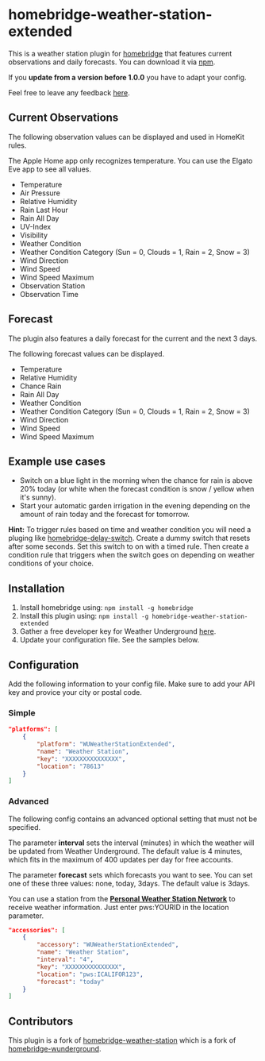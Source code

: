 # homebridge-weather-station-extended

This is a weather station plugin for [homebridge](https://github.com/nfarina/homebridge) that features current observations and daily forecasts. You can download it via [npm](https://www.npmjs.com/package/homebridge-weather-station-extended).

If you **update from a version before 1.0.0** you have to adapt your config.

Feel free to leave any feedback [here](https://github.com/naofireblade/homebridge-weather-station-extended/issues).

## Current Observations

The following observation values can be displayed and used in HomeKit rules.

The Apple Home app only recognizes temperature. You can use the Elgato Eve app to see all values.

- Temperature
- Air Pressure
- Relative Humidity
- Rain Last Hour
- Rain All Day
- UV-Index
- Visibility
- Weather Condition
- Weather Condition Category (Sun = 0, Clouds = 1, Rain = 2, Snow = 3)
- Wind Direction
- Wind Speed
- Wind Speed Maximum
- Observation Station
- Observation Time

## Forecast

The plugin also features a daily forecast for the current and the next 3 days.

The following forecast values can be displayed.

- Temperature
- Relative Humidity
- Chance Rain
- Rain All Day
- Weather Condition
- Weather Condition Category (Sun = 0, Clouds = 1, Rain = 2, Snow = 3)
- Wind Direction
- Wind Speed
- Wind Speed Maximum

## Example use cases

- Switch on a blue light in the morning when the chance for rain is above 20% today (or white when the forecast condition is snow / yellow when it's sunny).
- Start your automatic garden irrigation in the evening depending on the amount of rain today and the forecast for tomorrow.

**Hint:** To trigger rules based on time and weather condition you will need a pluging like [homebridge-delay-switch](https://www.npmjs.com/package/homebridge-delay-switch). Create a dummy switch that resets after some seconds. Set this switch to on with a timed rule. Then create a condition rule that triggers when the switch goes on depending on weather conditions of your choice.

## Installation

1. Install homebridge using: `npm install -g homebridge`
2. Install this plugin using: `npm install -g homebridge-weather-station-extended`
3. Gather a free developer key for Weather Underground [here](http://www.wunderground.com/weather/api/).
4. Update your configuration file. See the samples below.

## Configuration

Add the following information to your config file. Make sure to add your API key and provice your city or postal code.

### Simple

```json
"platforms": [
	{
		"platform": "WUWeatherStationExtended",
		"name": "Weather Station",
		"key": "XXXXXXXXXXXXXXX",
		"location": "78613"
	}
]
```

### Advanced

The following config contains an advanced optional setting that must not be specified.

The parameter **interval** sets the interval (minutes) in which the weather will be updated from Weather Underground. The default value is 4 minutes, which fits in the maximum of 400 updates per day for free accounts.

The parameter **forecast** sets which forecasts you want to see. You can set one of these three values: none, today, 3days. The default value is 3days.

You can use a station from the **[Personal Weather Station Network](https://www.wunderground.com/weatherstation/overview.asp)** to receive weather information. Just enter pws:YOURID in the location parameter.

```json
"accessories": [
	{
		"accessory": "WUWeatherStationExtended",
		"name": "Weather Station",
		"interval": "4",
		"key": "XXXXXXXXXXXXXXX",
		"location": "pws:ICALIFOR123",
		"forecast": "today"
	}
]
```

## Contributors

This plugin is a fork of [homebridge-weather-station](https://github.com/kcharwood/homebridge-weather-station) which is a fork of [homebridge-wunderground](https://www.npmjs.com/package/homebridge-wunderground).